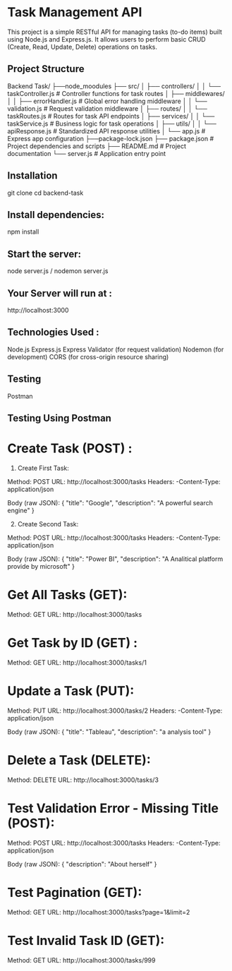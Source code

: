 # Task Management API

This project is a simple RESTful API for managing tasks (to-do items) built using Node.js and Express.js. It allows users to perform basic CRUD (Create, Read, Update, Delete) operations on tasks.

## Project Structure

Backend Task/
├──node_moodules
├── src/
│   ├── controllers/
│   │   └── taskController.js      # Controller functions for task routes
│   ├── middlewares/
│   │   ├── errorHandler.js        # Global error handling middleware
│   │   └── validation.js          # Request validation middleware
│   ├── routes/
│   │   └── taskRoutes.js          # Routes for task API endpoints
│   ├── services/
│   │   └── taskService.js         # Business logic for task operations
│   ├── utils/
│   │   └── apiResponse.js         # Standardized API response utilities
│   └── app.js                     # Express app configuration
├──package-lock.json
├── package.json                   # Project dependencies and scripts
├── README.md                      # Project documentation
└── server.js                      # Application entry point

## Installation

git clone <repository-url>
cd backend-task

## Install dependencies:

npm install

## Start the server:

node server.js / nodemon server.js

## Your Server will run at :

http://localhost:3000

## Technologies Used : 

Node.js
Express.js
Express Validator (for request validation)
Nodemon (for development)
CORS (for cross-origin resource sharing)

## Testing

Postman

## Testing Using Postman 

# Create Task (POST) :

1. Create First Task:

Method: POST
URL: http://localhost:3000/tasks
Headers:
   -Content-Type: application/json

Body (raw JSON):
{
  "title": "Google",
  "description": "A powerful search engine"
}

2. Create Second Task:

Method: POST
URL: http://localhost:3000/tasks
Headers:
   -Content-Type: application/json

Body (raw JSON):
{
  "title": "Power BI",
  "description": "A Analitical platform provide by  microsoft"
}

#  Get All Tasks (GET):

Method: GET
URL: http://localhost:3000/tasks

# Get Task by ID (GET) :

Method: GET
URL: http://localhost:3000/tasks/1

# Update a Task (PUT):

Method: PUT
URL: http://localhost:3000/tasks/2
Headers:
   -Content-Type: application/json

Body (raw JSON):
{
  "title": "Tableau",
  "description": "a analysis tool"
}

# Delete a Task (DELETE):

Method: DELETE
URL: http://localhost:3000/tasks/3

# Test Validation Error - Missing Title (POST):

Method: POST
URL: http://localhost:3000/tasks
Headers:
  -Content-Type: application/json

Body (raw JSON):
{
  "description": "About herself"
}

# Test Pagination (GET):

Method: GET
URL: http://localhost:3000/tasks?page=1&limit=2

# Test Invalid Task ID (GET):

Method: GET
URL: http://localhost:3000/tasks/999

